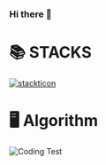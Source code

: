 ### Hi there 👋

# 📚 STACKS

[![stackticon](https://firebasestorage.googleapis.com/v0/b/stackticon-81399.appspot.com/o/images%2F1693756219604?alt=media&token=b801b8d3-9dfe-4ca9-9f97-0f09fcaab9da)](https://github.com/msdio/stackticon)

# 🖥️ Algorithm
![Coding Test](https://github.com/m1njunK/m1njunK/assets/137128412/28e6205e-495a-41b8-a2d8-9f68be8a4dc6)

<!--
**m1njunK/m1njunK** is a ✨ _special_ ✨ repository because its `README.md` (this file) appears on your GitHub profile.

Here are some ideas to get you started:

- 🔭 I’m currently working on ...
- 🌱 I’m currently learning ...
- 👯 I’m looking to collaborate on ...
- 🤔 I’m looking for help with ...
- 💬 Ask me about ...
- 📫 How to reach me: ...
- 😄 Pronouns: ...
- ⚡ Fun fact: ...
-->

